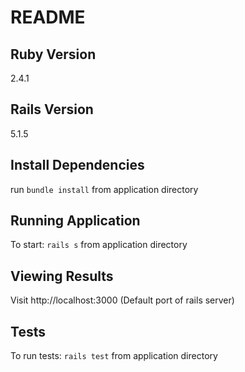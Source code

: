 # README

## Ruby Version
2.4.1
## Rails Version 
5.1.5

## Install Dependencies
run ```bundle install``` from application directory

## Running Application
To start: ```rails s``` from application directory

## Viewing Results
Visit http://localhost:3000 (Default port of rails server)

## Tests
To run tests: ```rails test``` from application directory
